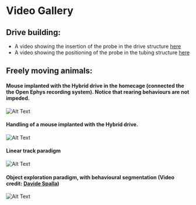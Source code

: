 # Video Gallery

## Drive building:

* A video showing the insertion of the probe in the drive structure [here](https://github.com/MatteoGuardamagna/Hybrid_drive/blob/main/videos/probe_placement.mp4)
* A video showing the positioning of the probe in the tubing structure [here](https://github.com/MatteoGuardamagna/Hybrid_drive/blob/main/videos/probe_positioning.mp4)

## Freely moving animals:

#### Mouse implanted with the Hybrid drive in the homecage (connected the the Open Ephys recording system). Notice that rearing behaviours are not impeded.

![Alt Text](https://github.com/MatteoGuardamagna/Hybrid_drive/blob/main/videos/mouse_hd_homecage.gif)


#### Handling of a mouse implanted with the Hybrid drive. 

![Alt Text](https://github.com/MatteoGuardamagna/Hybrid_drive/blob/main/videos/mouse_hd_hand.gif)



#### Linear track paradigm 

![Alt Text](https://github.com/MatteoGuardamagna/Hybrid_drive/blob/main/videos/linear_track.gif)



#### Object exploration paradigm, with behavioural segmentation (Video credit: [Davide Spalla](https://github.com/davidespalla))

![Alt Text](https://github.com/MatteoGuardamagna/Hybrid_drive/blob/main/videos/object_exploration.gif)



